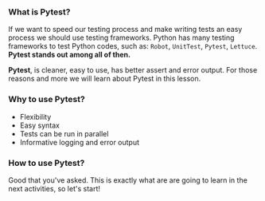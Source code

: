 ### What is Pytest?


If we want to speed our testing process and make writing tests an easy process we should use testing frameworks. Python has many testing frameworks to test Python codes, such as: `Robot`, `UnitTest`, `Pytest`, `Lettuce`. **Pytest stands out among all of then.**

**Pytest**, is cleaner, easy to use, has better assert and error output. For those reasons and more we will learn about Pytest in this lesson.


### Why to use Pytest?

- Flexibility
- Easy syntax
- Tests can be run in parallel
- Informative logging and error output


### How to use Pytest?


Good that you've asked. This is exactly what are are going to learn in the next activities, so let's start!
